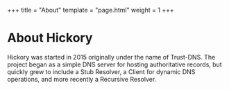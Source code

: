 +++
title = "About"
template = "page.html"
weight = 1
+++

# About Hickory

Hickory was started in 2015 originally under the name of Trust-DNS. The project began as a simple DNS server for hosting authoritative records, but quickly grew to include a Stub Resolver, a Client for dynamic DNS operations, and more recently a Recursive Resolver.
